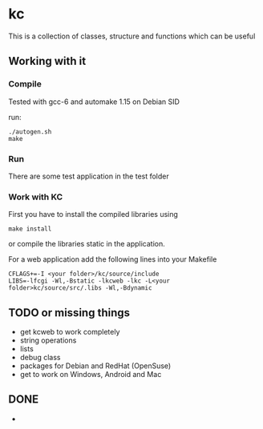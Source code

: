 # kc

This is a collection of classes, structure and functions which can be useful

## Working with it
### Compile
Tested with gcc-6 and automake 1.15 on Debian SID

run:
```
./autogen.sh
make
```
### Run
There are some test application in the test folder

### Work with KC
First you have to install the compiled libraries using 
```
make install
```
or compile the libraries static in the application. 

For a web application add the following lines into your Makefile
```
CFLAGS+=-I <your folder>/kc/source/include
LIBS=-lfcgi -Wl,-Bstatic -lkcweb -lkc -L<your folder>kc/source/src/.libs -Wl,-Bdynamic
```

## TODO or missing things
* get kcweb to work completely
* string operations
* lists
* debug class
* packages for Debian and RedHat (OpenSuse)
* get to work on Windows, Android and Mac

## DONE
*
